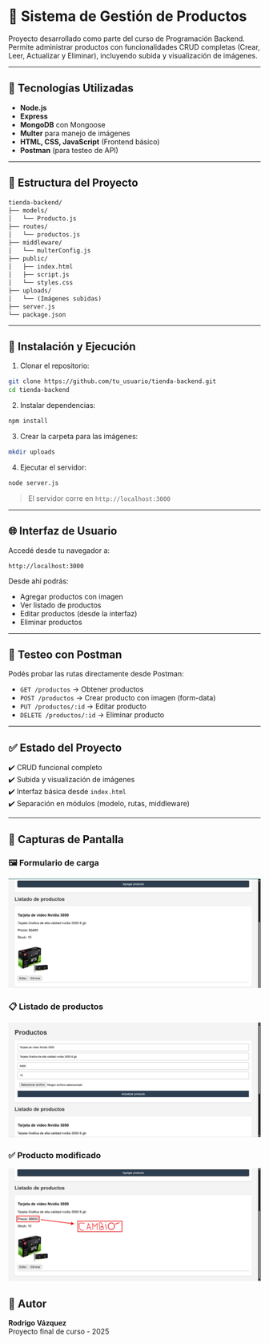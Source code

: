 # 🛒 Sistema de Gestión de Productos

Proyecto desarrollado como parte del curso de Programación Backend. Permite administrar productos con funcionalidades CRUD completas (Crear, Leer, Actualizar y Eliminar), incluyendo subida y visualización de imágenes.

---

## 🚀 Tecnologías Utilizadas

- **Node.js**
- **Express**
- **MongoDB** con Mongoose
- **Multer** para manejo de imágenes
- **HTML, CSS, JavaScript** (Frontend básico)
- **Postman** (para testeo de API)

---

## 📁 Estructura del Proyecto

```
tienda-backend/
├── models/
│   └── Producto.js
├── routes/
│   └── productos.js
├── middleware/
│   └── multerConfig.js
├── public/
│   ├── index.html
│   ├── script.js
│   └── styles.css
├── uploads/
│   └── (Imágenes subidas)
├── server.js
└── package.json
```

---

## 🔧 Instalación y Ejecución

1. Clonar el repositorio:

```bash
git clone https://github.com/tu_usuario/tienda-backend.git
cd tienda-backend
```

2. Instalar dependencias:

```bash
npm install
```

3. Crear la carpeta para las imágenes:

```bash
mkdir uploads
```

4. Ejecutar el servidor:

```bash
node server.js
```

> El servidor corre en `http://localhost:3000`

---

## 🌐 Interfaz de Usuario

Accedé desde tu navegador a:

```
http://localhost:3000
```

Desde ahí podrás:
- Agregar productos con imagen
- Ver listado de productos
- Editar productos (desde la interfaz)
- Eliminar productos

---

## 🧪 Testeo con Postman

Podés probar las rutas directamente desde Postman:

- `GET /productos` → Obtener productos
- `POST /productos` → Crear producto con imagen (form-data)
- `PUT /productos/:id` → Editar producto
- `DELETE /productos/:id` → Eliminar producto

---

## ✅ Estado del Proyecto

✔️ CRUD funcional completo  
✔️ Subida y visualización de imágenes  
✔️ Interfaz básica desde `index.html`  
✔️ Separación en módulos (modelo, rutas, middleware)

---
## 📸 Capturas de Pantalla

### 🖼️ Formulario de carga
![Formulario](./capturas/captura1.png)

### 📋 Listado de productos
![Listado](./capturas/captura2.png)

### ✅ Producto modificado
![Producto modificado](./capturas/captura3.png)

## 📌 Autor

**Rodrigo Vázquez**  
Proyecto final de curso - 2025